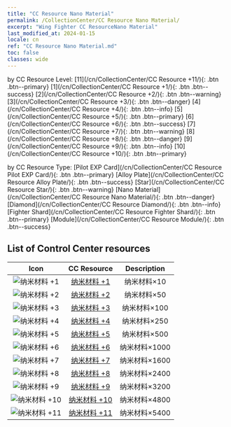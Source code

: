 ```yaml
---
title: "CC Resource Nano Material"
permalink: /CollectionCenter/CC Resource Nano Material/
excerpt: "Wing Fighter CC ResourceNano Material"
last_modified_at: 2024-01-15
locale: cn
ref: "CC Resource Nano Material.md"
toc: false
classes: wide
---
```


  by CC Resource Level:  [11](/cn/CollectionCenter/CC Resource +11/){: .btn .btn--primary}   [1](/cn/CollectionCenter/CC Resource +1/){: .btn .btn--success}   [2](/cn/CollectionCenter/CC Resource +2/){: .btn .btn--warning}   [3](/cn/CollectionCenter/CC Resource +3/){: .btn .btn--danger}   [4](/cn/CollectionCenter/CC Resource +4/){: .btn .btn--info}   [5](/cn/CollectionCenter/CC Resource +5/){: .btn .btn--primary}   [6](/cn/CollectionCenter/CC Resource +6/){: .btn .btn--success}   [7](/cn/CollectionCenter/CC Resource +7/){: .btn .btn--warning}   [8](/cn/CollectionCenter/CC Resource +8/){: .btn .btn--danger}   [9](/cn/CollectionCenter/CC Resource +9/){: .btn .btn--info}   [10](/cn/CollectionCenter/CC Resource +10/){: .btn .btn--primary} 

  by CC Resource Type:  [Pilot EXP Card](/cn/CollectionCenter/CC Resource Pilot EXP Card/){: .btn .btn--primary}   [Alloy Plate](/cn/CollectionCenter/CC Resource Alloy Plate/){: .btn .btn--success}   [Star](/cn/CollectionCenter/CC Resource Star/){: .btn .btn--warning}   [Nano Material](/cn/CollectionCenter/CC Resource Nano Material/){: .btn .btn--danger}   [Diamond](/cn/CollectionCenter/CC Resource Diamond/){: .btn .btn--info}   [Fighter Shard](/cn/CollectionCenter/CC Resource Fighter Shard/){: .btn .btn--primary}   [Module](/cn/CollectionCenter/CC Resource Module/){: .btn .btn--success} 

## List of Control Center resources

  |   Icon |      CC Resource        |   Description   |
  |:------:|:---------------:|:---------------:|
  | ![纳米材料 +1](/images/cc/CC_Nano_Material_1_p.png) | [纳米材料 +1](/cn/CollectionCenter/纳米材料_1/) | 纳米材料×10 |
  | ![纳米材料 +2](/images/cc/CC_Nano_Material_2_p.png) | [纳米材料 +2](/cn/CollectionCenter/纳米材料_2/) | 纳米材料×50 |
  | ![纳米材料 +3](/images/cc/CC_Nano_Material_3_p.png) | [纳米材料 +3](/cn/CollectionCenter/纳米材料_3/) | 纳米材料×100 |
  | ![纳米材料 +4](/images/cc/CC_Nano_Material_4_p.png) | [纳米材料 +4](/cn/CollectionCenter/纳米材料_4/) | 纳米材料×250 |
  | ![纳米材料 +5](/images/cc/CC_Nano_Material_5_p.png) | [纳米材料 +5](/cn/CollectionCenter/纳米材料_5/) | 纳米材料×500 |
  | ![纳米材料 +6](/images/cc/CC_Nano_Material_5_p.png) | [纳米材料 +6](/cn/CollectionCenter/纳米材料_6/) | 纳米材料×1000 |
  | ![纳米材料 +7](/images/cc/CC_Nano_Material_5_p.png) | [纳米材料 +7](/cn/CollectionCenter/纳米材料_7/) | 纳米材料×1600 |
  | ![纳米材料 +8](/images/cc/CC_Nano_Material_5_p.png) | [纳米材料 +8](/cn/CollectionCenter/纳米材料_8/) | 纳米材料×2400 |
  | ![纳米材料 +9](/images/cc/CC_Nano_Material_6_p.png) | [纳米材料 +9](/cn/CollectionCenter/纳米材料_9/) | 纳米材料×3200 |
  | ![纳米材料 +10](/images/cc/CC_Nano_Material_6_p.png) | [纳米材料 +10](/cn/CollectionCenter/纳米材料_10/) | 纳米材料×4800 |
  | ![纳米材料 +11](/images/cc/CC_Nano_Material_6_p.png) | [纳米材料 +11](/cn/CollectionCenter/纳米材料_11/) | 纳米材料×5400 |
